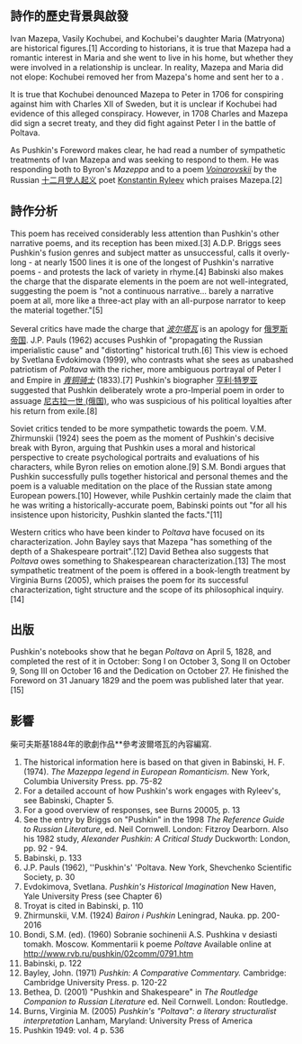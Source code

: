 ## 詩作的歷史背景與啟發

Ivan Mazepa, Vasily Kochubei, and Kochubei's daughter Maria (Matryona) are historical figures.\[1\] According to historians, it is true that Mazepa had a romantic interest in Maria and she went to live in his home, but whether they were involved in a relationship is unclear. In reality, Mazepa and Maria did not elope: Kochubei removed her from Mazepa's home and sent her to a .

It is true that Kochubei denounced Mazepa to Peter in 1706 for conspiring against him with Charles XII of Sweden, but it is unclear if Kochubei had evidence of this alleged conspiracy. However, in 1708 Charles and Mazepa did sign a secret treaty, and they did fight against Peter I in the battle of Poltava.

As Pushkin's Foreword makes clear, he had read a number of sympathetic treatments of Ivan Mazepa and was seeking to respond to them. He was responding both to Byron's *Mazeppa* and to a poem *[Voinarovskii](https://zh.wikipedia.org/wiki/Voinarovskii "wikilink")* by the Russian [十二月党人起义](../Page/十二月党人起义.md "wikilink") poet [Konstantin Ryleev](https://zh.wikipedia.org/wiki/Konstantin_Ryleev "wikilink") which praises Mazepa.\[2\]

## 詩作分析

This poem has received considerably less attention than Pushkin's other narrative poems, and its reception has been mixed.\[3\] A.D.P. Briggs sees Pushkin's fusion genres and subject matter as unsuccessful, calls it overly-long - at nearly 1500 lines it is one of the longest of Pushkin's narrative poems - and protests the lack of variety in rhyme.\[4\] Babinski also makes the charge that the disparate elements in the poem are not well-integrated, suggesting the poem is "not a continuous narrative… barely a narrative poem at all, more like a three-act play with an all-purpose narrator to keep the material together."\[5\]

Several critics have made the charge that *[波尔塔瓦](../Page/波尔塔瓦.md "wikilink")* is an apology for [俄罗斯帝国](../Page/俄罗斯帝国.md "wikilink"). J.P. Pauls (1962) accuses Pushkin of "propagating the Russian imperialistic cause" and "distorting" historical truth.\[6\] This view is echoed by Svetlana Evdokimova (1999), who contrasts what she sees as unabashed patriotism of *Poltava* with the richer, more ambiguous portrayal of Peter I and Empire in *[青铜骑士](../Page/青铜骑士.md "wikilink")* (1833).\[7\] Pushkin's biographer [亨利·特罗亚](https://zh.wikipedia.org/wiki/亨利·特罗亚 "wikilink") suggested that Pushkin deliberately wrote a pro-Imperial poem in order to assuage [尼古拉一世 (俄国)](../Page/尼古拉一世_\(俄国\).md "wikilink"), who was suspicious of his political loyalties after his return from exile.\[8\]

Soviet critics tended to be more sympathetic towards the poem. V.M. Zhirmunskii (1924) sees the poem as the moment of Pushkin's decisive break with Byron, arguing that Pushkin uses a moral and historical perspective to create psychological portraits and evaluations of his characters, while Byron relies on emotion alone.\[9\] S.M. Bondi argues that Pushkin successfully pulls together historical and personal themes and the poem is a valuable meditation on the place of the Russian state among European powers.\[10\] However, while Pushkin certainly made the claim that he was writing a historically-accurate poem, Babinski points out "for all his insistence upon historicity, Pushkin slanted the facts."\[11\]

Western critics who have been kinder to *Poltava* have focused on its characterization. John Bayley says that Mazepa "has something of the depth of a Shakespeare portrait".\[12\] David Bethea also suggests that *Poltava* owes something to Shakespearean characterization.\[13\] The most sympathetic treatment of the poem is offered in a book-length treatment by Virginia Burns (2005), which praises the poem for its successful characterization, tight structure and the scope of its philosophical inquiry.\[14\]

## 出版

Pushkin's notebooks show that he began *Poltava* on April 5, 1828, and completed the rest of it in October: Song I on October 3, Song II on October 9, Song III on October 16 and the Dedication on October 27. He finished the Foreword on 31 January 1829 and the poem was published later that year.\[15\]

## 影響

柴可夫斯基1884年的歌劇作品**參考波爾塔瓦的內容編寫.

1.  The historical information here is based on that given in Babinski, H. F. (1974). *The Mazeppa legend in European Romanticism*. New York, Columbia University Press. pp. 75-82
2.  For a detailed account of how Pushkin's work engages with Ryleev's, see Babinski, Chapter 5.
3.  For a good overview of responses, see Burns 20005, p. 13
4.  See the entry by Briggs on "Pushkin" in the 1998 *The Reference Guide to Russian Literature*, ed. Neil Cornwell. London: Fitzroy Dearborn. Also his 1982 study, *Alexander Pushkin: A Critical Study* Duckworth: London, pp. 92 - 94.
5.  Babinski, p. 133
6.  J.P. Pauls (1962), ''Puskhin's' 'Poltava. New York, Shevchenko Scientific Society, p. 30
7.  Evdokimova, Svetlana. *Pushkin's Historical Imagination* New Haven, Yale University Press (see Chapter 6)
8.  Troyat is cited in Babinski, p. 110
9.  Zhirmunskii, V.M. (1924) *Bairon i Pushkin* Leningrad, Nauka. pp. 200-2016
10. Bondi, S.M. (ed). (1960) Sobranie sochinenii A.S. Pushkina v desiasti tomakh. Moscow. Kommentarii k poeme *Poltave* Available online at <http://www.rvb.ru/pushkin/02comm/0791.htm>
11. Babinski, p. 122
12. Bayley, John. (1971) *Pushkin: A Comparative Commentary.* Cambridge: Cambridge University Press. p. 120-22
13. Bethea, D. (2001) "Pushkin and Shakespeare" in *The Routledge Companion to Russian Literature* ed. Neil Cornwell. London: Routledge.
14. Burns, Virginia M. (2005) *Pushkin's "Poltava": a literary structuralist interpretation* Lanham, Maryland: University Press of America
15. Pushkin 1949: vol. 4 p. 536